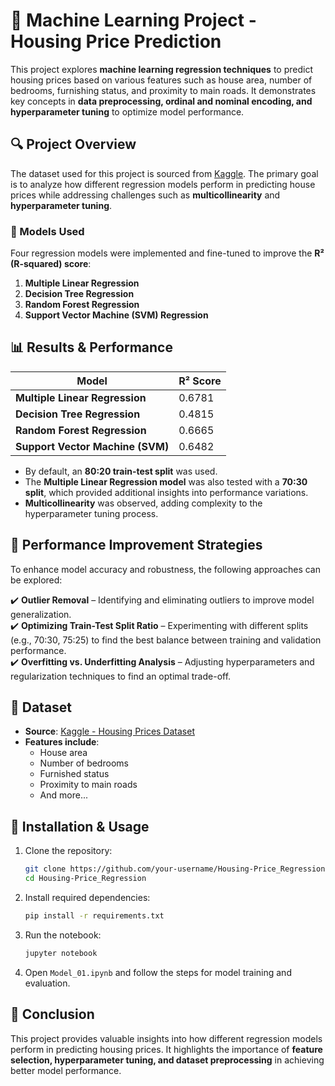 # 🏡 Machine Learning Project - Housing Price Prediction  

This project explores **machine learning regression techniques** to predict housing prices based on various features such as house area, number of bedrooms, furnishing status, and proximity to main roads. It demonstrates key concepts in **data preprocessing, ordinal and nominal encoding, and hyperparameter tuning** to optimize model performance.  

## 🔍 Project Overview  

The dataset used for this project is sourced from [Kaggle](https://www.kaggle.com/datasets/yasserh/housing-prices-dataset). The primary goal is to analyze how different regression models perform in predicting house prices while addressing challenges such as **multicollinearity** and **hyperparameter tuning**.  

### 🏰 Models Used  

Four regression models were implemented and fine-tuned to improve the **R² (R-squared) score**:  

1. **Multiple Linear Regression**  
2. **Decision Tree Regression**  
3. **Random Forest Regression**  
4. **Support Vector Machine (SVM) Regression**  

## 📊 Results & Performance  

| Model                        | R² Score  |
|------------------------------|----------|
| **Multiple Linear Regression** | 0.6781   |
| **Decision Tree Regression**  | 0.4815   |
| **Random Forest Regression**  | 0.6665   |
| **Support Vector Machine (SVM)** | 0.6482   |

- By default, an **80:20 train-test split** was used.  
- The **Multiple Linear Regression model** was also tested with a **70:30 split**, which provided additional insights into performance variations.  
- **Multicollinearity** was observed, adding complexity to the hyperparameter tuning process.  

## 🚀 Performance Improvement Strategies  

To enhance model accuracy and robustness, the following approaches can be explored:  

✔️ **Outlier Removal** – Identifying and eliminating outliers to improve model generalization.  
✔️ **Optimizing Train-Test Split Ratio** – Experimenting with different splits (e.g., 70:30, 75:25) to find the best balance between training and validation performance.  
✔️ **Overfitting vs. Underfitting Analysis** – Adjusting hyperparameters and regularization techniques to find an optimal trade-off.  

## 💂️ Dataset  

- **Source**: [Kaggle - Housing Prices Dataset](https://www.kaggle.com/datasets/yasserh/housing-prices-dataset)  
- **Features include**:  
  - House area  
  - Number of bedrooms  
  - Furnished status  
  - Proximity to main roads  
  - And more...  

## 🔧 Installation & Usage  

1. Clone the repository:  
   ```bash
   git clone https://github.com/your-username/Housing-Price_Regression.git
   cd Housing-Price_Regression
   ```
2. Install required dependencies:  
   ```bash
   pip install -r requirements.txt
   ```
3. Run the notebook:  
   ```bash
   jupyter notebook
   ```
4. Open `Model_01.ipynb` and follow the steps for model training and evaluation.  

## 📌 Conclusion  

This project provides valuable insights into how different regression models perform in predicting housing prices. It highlights the importance of **feature selection, hyperparameter tuning, and dataset preprocessing** in achieving better model performance.  
